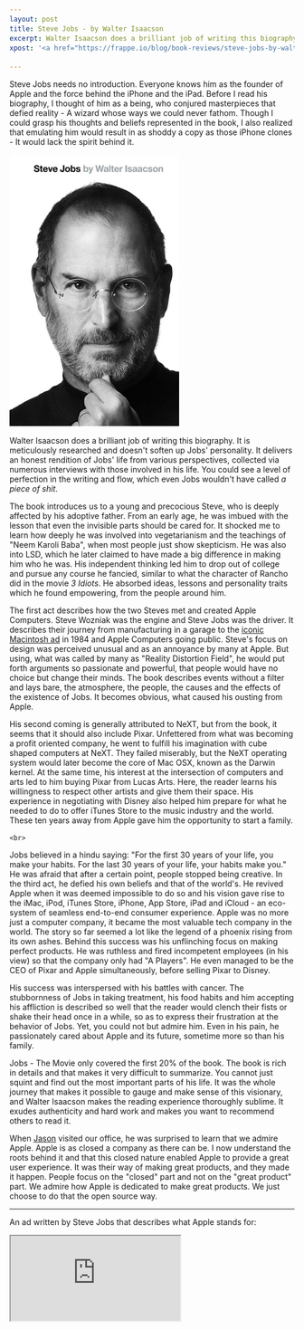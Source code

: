 ```yaml
---
layout: post
title: Steve Jobs - by Walter Isaacson
excerpt: Walter Isaacson does a brilliant job of writing this biography. It is meticulously researched and doesn't soften up Jobs' personality.
xpost: '<a href="https://frappe.io/blog/book-reviews/steve-jobs-by-walter-isaacson" target="_blank">Frappé Blog</a>'

---
```


<p><span>Steve Jobs needs no introduction. Everyone knows him as the founder of Apple and the force behind the iPhone and the iPad. Before I read his biography, I thought of him as a being, who conjured masterpieces that defied reality - A wizard whose ways we could never fathom. Though I could grasp his thoughts and beliefs represented in the book, I also realized that emulating him would result in as shoddy a copy as those iPhone clones - It would lack the spirit behind it.</span>
    <span>&nbsp;</span>
        <br>
</p>
<p>
    <img src="/assets/images/201X/Steve_Jobs_by_Walter_Isaacson.jpg">
    <br>
</p>
<p>Walter Isaacson does a brilliant job of writing this biography. It is meticulously researched and doesn't soften up Jobs' personality. It delivers an honest rendition of Jobs' life from various perspectives, collected via numerous interviews with those
    involved in his life. You could see a level of perfection in the writing and flow, which even Jobs wouldn't have called <i>a piece of shit</i>.</p>
<p><span>The book introduces us to a young and precocious Steve, who is deeply affected by his adoptive father. From an early age, he was imbued with the lesson that even the invisible parts should be cared for. It shocked me to learn how deeply he was involved
    into vegetarianism and the teachings of "Neem Karoli Baba", when most people just show skepticism. He was also into LSD, which he later claimed to have made a big difference in making him who he was. His independent thinking led him to drop out of college
    and pursue any course he fancied, similar to what the character of Rancho did in the movie </span><i>3 Idiots</i><span>. He absorbed ideas, lessons and personality traits which he found empowering, from the people around him.</span>
    <br>
</p>
<p>The first act describes how the two Steves met and created Apple Computers. Steve Wozniak was the engine and Steve Jobs was the driver. It describes their journey from manufacturing in a garage to the <a href="https://www.youtube.com/watch?v=VtvjbmoDx-I">iconic Macintosh ad</a> in
    1984 and Apple Computers going public. Steve's focus on design was perceived unusual and as an annoyance by many at Apple. But using, what was called by many as "Reality Distortion Field", he would put forth arguments so passionate and powerful, that
    people would have no choice but change their minds. The book describes events without a filter and lays bare, the atmosphere, the people, the causes and the effects of the existence of Jobs. It becomes obvious, what caused his ousting from Apple.</p>
<p><span>His second coming is generally attributed to NeXT, but from the book, it seems that it should also include Pixar. Unfettered from what was becoming a profit oriented company, he went to fulfill his imagination with cube shaped computers at NeXT. They failed miserably, but the NeXT operating system would later become the core of Mac OSX, known as the Darwin kernel. At the same time, his interest at the intersection of computers and arts led to him buying Pixar from Lucas Arts. Here, the reader learns his willingness to respect other artists and give them their space. His experience in negotiating with Disney also helped him prepare for what he needed to do to offer iTunes Store to the music industry and the world. These ten years away from Apple gave him the opportunity to start a family.</span>

    <br>
</p>
<p>Jobs believed in a hindu saying: "For the first 30 years of your life, you make your habits. For the last 30 years of your life, your habits make you." He was afraid that after a certain point, people stopped being creative. In the third act, he defied
    his own beliefs and that of the world's. He revived Apple when it was deemed impossible to do so and his vision gave rise to the iMac, iPod, iTunes Store, iPhone, App Store, iPad and iCloud - an eco-system of seamless end-to-end consumer experience. Apple
    was no more just a computer company, it became the most valuable tech company in the world. The story so far seemed a lot like the legend of a phoenix rising from its own ashes. Behind this success was his unflinching focus on making perfect products.
    He was ruthless and fired incompetent employees (in his view) so that the company only had "A Players". He even managed to be the CEO of Pixar and Apple simultaneously, before selling Pixar to Disney.</p>
<p>His success was interspersed with his battles with cancer. The stubbornness of Jobs in taking treatment, his food habits and him accepting his affliction is described so well that the reader would clench their fists or shake their head once in a while,
    so as to express their frustration at the behavior of Jobs. Yet, you could not but admire him. Even in his pain, he passionately cared about Apple and its future, sometime more so than his family.</p>
<p>Jobs - The Movie only covered the first 20% of the book. The book is rich in details and that makes it very difficult to summarize. You cannot just squint and find out the most important parts of his life. It was the whole journey that makes it possible
    to gauge and make sense of this visionary, and Walter Isaacson makes the reading experience thoroughly sublime. It exudes authenticity and hard work and makes you want to recommend others to read it.&nbsp;</p>
<p>When <a href="https://www.linkedin.com/in/jherbst">Jason</a> visited our office, he was surprised to learn that we admire Apple. Apple is as closed a company as there can be. I now understand the roots behind it and that this closed nature enabled Apple
    to provide a great user experience. It was their way of making great products, and they made it happen. People focus on the "closed" part and not on the "great product" part. We admire how Apple is dedicated to make great products. We just choose to do
    that the open source way.</p>
<p>
    <hr>
</p>
<p>An ad written by Steve Jobs that describes what Apple stands for:</p>

<p class="embed-responsive embed-responsive-4by3">
  <iframe class="embed-responsive-item" src="https://www.youtube.com/embed/8rwsuXHA7RA" allowfullscreen=""></iframe>
</p>

